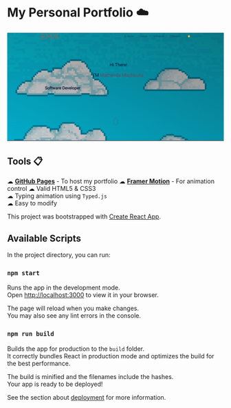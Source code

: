 # My Personal Portfolio ☁️

[![Site preview](/src/Assets/website-preview-light.png)](https://the1don1.github.io/my-portfolio/)

## Tools 📋
☁︎ [<b>GitHub Pages</b>](https://create-react-app.dev/docs/deployment/#github-pages) - To host my portfolio
☁︎ [<b>Framer Motion</b>](https://www.framer.com/motion/) - For animation control
☁︎ Valid HTML5 & CSS3\
☁︎ Typing animation using `Typed.js`\
☁︎ Easy to modify


This project was bootstrapped with [Create React App](https://github.com/facebook/create-react-app).

## Available Scripts

In the project directory, you can run:

### `npm start`

Runs the app in the development mode.\
Open [http://localhost:3000](http://localhost:3000) to view it in your browser.

The page will reload when you make changes.\
You may also see any lint errors in the console.


### `npm run build`

Builds the app for production to the `build` folder.\
It correctly bundles React in production mode and optimizes the build for the best performance.

The build is minified and the filenames include the hashes.\
Your app is ready to be deployed!

See the section about [deployment](https://facebook.github.io/create-react-app/docs/deployment) for more information.
